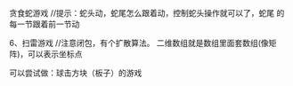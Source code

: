贪食蛇游戏 //提示：蛇头动，蛇尾怎么跟着动，控制蛇头操作就可以了，蛇尾
的每一节跟着前一节动

6、扫雷游戏 //注意闭包，有个扩散算法。
二维数组就是数组里面套数组(像矩阵)，可以表示坐标点

可以尝试做：球击方块（板子）的游戏
